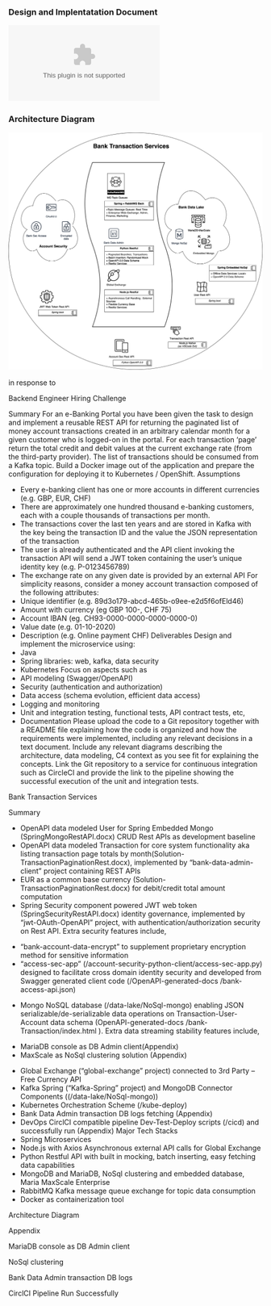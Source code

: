 ### Design and Implentatation Document

![BankTransactionServices-DesignAndImplentatation.docx](https://github.com/viraree/bank-transaction-services-pp/raw/main/BankTransactionServices-DesignAndImplentatation.docx)

### Architecture Diagram

![BankTransactionServices-DesignAndImplentatation.docx](https://github.com/viraree/bank-transaction-services-pp/blob/main/misc/ArchDiagram-light.jpg)



in response to 

Backend Engineer Hiring Challenge

Summary
For an e-Banking Portal you have been given the task to design and implement a reusable REST API for returning the paginated list of money account transactions created in an arbitrary calendar month for a given customer who is logged-on in the portal. For each transaction ‘page’ return the total credit and debit values at the current exchange rate (from the third-party provider). The list of transactions should be consumed from a Kafka topic. Build a Docker image out of the application and prepare the configuration for deploying it to Kubernetes / OpenShift.
Assumptions
* Every e-banking client has one or more accounts in different currencies (e.g. GBP, EUR, CHF)
* There are approximately one hundred thousand e-banking customers, each with a couple thousands of transactions per month.
* The transactions cover the last ten years and are stored in Kafka with the key being the transaction ID and the value the JSON representation of the transaction
* The user is already authenticated and the API client invoking the transaction API will send a JWT token containing the user’s unique identity key (e.g. P-0123456789)
* The exchange rate on any given date is provided by an external API
For simplicity reasons, consider a money account transaction composed of the following attributes:
* Unique identifier (e.g. 89d3o179-abcd-465b-o9ee-e2d5f6ofEld46)
* Amount with currency (eg GBP 100-, CHF 75)
* Account IBAN (eg. CH93-0000-0000-0000-0000-0)
* Value date (e.g. 01-10-2020)
* Description (e.g. Online payment CHF)
Deliverables
Design and implement the microservice using:
* Java
* Spring libraries: web, kafka, data security
* Kubernetes
Focus on aspects such as
* API modeling (Swagger/OpenAPI)
* Security (authentication and authorization)
* Data access (schema evolution, efficient data access)
* Logging and monitoring
* Unit and integration testing, functional tests, API contract tests, etc,
* Documentation
Please upload the code to a Git repository together with a README file explaining how the code is organized and how the requirements were implemented, including any relevant decisions in a text document. Include any relevant diagrams describing the architecture, data modeling, C4 context as you see fit for explaining the concepts.
Link the Git repository to a service for continuous integration such as CircleCI and provide the link to the pipeline showing the successful execution of the unit and integration tests.

Bank Transaction Services

Summary

-	OpenAPI data modeled User for Spring Embedded Mongo (SpringMongoRestAPI.docx) CRUD  Rest APIs as development baseline
-	OpenAPI data modeled Transaction for core system functionality aka listing transaction page totals by month(Solution-TransactionPaginationRest.docx), implemented by “bank-data-admin-client” project containing REST APIs
-	EUR  as  a common base currency  (Solution-TransactionPaginationRest.docx) for debit/credit total amount computation
-	Spring Security component powered JWT web token (SpringSecurityRestAPI.docx) identity governance, implemented by “jwt-OAuth-OpenAPI” project, with authentication/authorization security on Rest API.  Extra security features include,
  * “bank-account-data-encrypt” to supplement proprietary encryption method for sensitive information 
  * “access-sec-app” (/account-security-python-client/access-sec-app.py) designed to facilitate cross domain identity security and developed from Swagger generated client code (/OpenAPI-generated-docs /bank-access-api.json)
-	Mongo NoSQL database (/data-lake/NoSql-mongo) enabling JSON serializable/de-serializable data operations on Transaction-User-Account data schema (OpenAPI-generated-docs /bank-Transaction/index.html ). Extra data streaming stability features include, 
  * MariaDB console as DB Admin client(Appendix)
  * MaxScale as NoSql clustering solution  (Appendix)
-	Global Exchange (“global-exchange” project) connected to 3rd Party – Free Currency API 
-	Kafka Spring (“Kafka-Spring” project) and MongoDB Connector Components ((/data-lake/NoSql-mongo)) 
-	Kubernetes Orchestration Scheme (/kube-deploy)
-	Bank Data Admin transaction DB logs fetching (Appendix)
-	DevOps CirclCI compatible pipeline Dev-Test-Deploy scripts (/cicd) and successfully run (Appendix)
Major Tech Stacks
-	Spring Microservices 
-	Node.js with Axios Asynchronous external API calls for Global Exchange
-	Python Restful API with built in mocking, batch inserting, easy fetching data capabilities
-	MongoDB and MariaDB, NoSql clustering and embedded database, Maria MaxScale Enterprise
-	RabbitMQ Kafka message queue exchange for topic data consumption 
-	Docker as containerization tool

Architecture Diagram

Appendix

MariaDB console as DB Admin client

 













NoSql clustering

 
 










Bank Data Admin transaction DB logs

 


























CirclCI Pipeline Run Successfully




